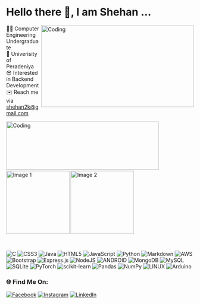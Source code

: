 # Hello there 👋, I am Shehan ...
<img align="right" alt="Coding" width='410' height='220'  src="https://thumbs.gfycat.com/BeneficialShamelessAmphiuma-size_restricted.gif">

👨‍💻 Computer Engineering Undergraduate<br>
🏫 Univerisity of Peradeniya<br>
😎 Interested in Backend Development<br>
✉️ Reach me via [shehan2k@gmail.com](mailto:shehan2k@gmail.com)

<img align="left" alt="Coding" width='410' height='130' src="https://quotes-github-readme.vercel.app/api?type=horizontal&theme=catppuccin_mocha&quote=Remember..the%20Force%20will%20be%20with%20you,%20Always&author=Obi-Wan%20Kenobi">

<!-- <img align="left" alt="Coding" width='530' height='auto' src="https://quotes-github-readme.vercel.app/api?type=horizontal&theme=catppuccin_mocha&quote=If%20you%20strike%20me%20down,%20I%20shall%20become%20more%20powerful%20than%20you%20can%20possibly%20imagine."> -->

<!-- ![](https://quotes-github-readme.vercel.app/api?type=horizontal&theme=catppuccin_mocha&quote=May%20the%20force%20be%20with%20you!!) -->


<!-- ![](https://github-readme-streak-stats.herokuapp.com/?user=sheiiz&theme=react&hide_border=true)
![](https://github-readme-stats.vercel.app/api?username=sheiiz&theme=react&hide_border=true&include_all_commits=true&count_private=true) -->
<br><br><br><br><br><br><br>

<p>
  <img align='left' width='auto' height='170' src="https://github-readme-streak-stats.herokuapp.com/?user=sheiiz&theme=react&hide_border=true" alt="Image 1">
  <img width='auto' height='170' src="https://github-readme-stats.vercel.app/api?username=sheiiz&theme=react&hide_border=true&include_all_commits=true&count_private=true" alt="Image 2">
</p>

<br>

![C](https://img.shields.io/badge/c-%2300599C.svg?style=flat&logo=c&logoColor=white) ![CSS3](https://img.shields.io/badge/css3-%231572B6.svg?style=flat&logo=css3&logoColor=white) ![Java](https://img.shields.io/badge/java-%23ED8B00.svg?style=flat&logo=java&logoColor=white) ![HTML5](https://img.shields.io/badge/html5-%23E34F26.svg?style=flat&logo=html5&logoColor=white) ![JavaScript](https://img.shields.io/badge/javascript-%23323330.svg?style=flat&logo=javascript&logoColor=%23F7DF1E) ![Python](https://img.shields.io/badge/python-3670A0?style=flat&logo=python&logoColor=ffdd54) ![Markdown](https://img.shields.io/badge/markdown-%23000000.svg?style=flat&logo=markdown&logoColor=white) ![AWS](https://img.shields.io/badge/AWS-%23FF9900.svg?style=flat&logo=amazon-aws&logoColor=white) ![Bootstrap](https://img.shields.io/badge/bootstrap-%23563D7C.svg?style=flat&logo=bootstrap&logoColor=white) ![Express.js](https://img.shields.io/badge/express.js-%23404d59.svg?style=flat&logo=express&logoColor=%2361DAFB) ![NodeJS](https://img.shields.io/badge/node.js-6DA55F?style=flat&logo=node.js&logoColor=white) ![ANDROID](https://img.shields.io/badge/android-%2320232a.svg?style=flat&logo=android&logoColor=%a4c639) ![MongoDB](https://img.shields.io/badge/MongoDB-%234ea94b.svg?style=flat&logo=mongodb&logoColor=white) ![MySQL](https://img.shields.io/badge/mysql-%2300f.svg?style=flat&logo=mysql&logoColor=white) ![SQLite](https://img.shields.io/badge/sqlite-%2307405e.svg?style=flat&logo=sqlite&logoColor=white) ![PyTorch](https://img.shields.io/badge/PyTorch-%23EE4C2C.svg?style=flat&logo=PyTorch&logoColor=white) ![scikit-learn](https://img.shields.io/badge/scikit--learn-%23F7931E.svg?style=flat&logo=scikit-learn&logoColor=white) ![Pandas](https://img.shields.io/badge/pandas-%23150458.svg?style=flat&logo=pandas&logoColor=white) ![NumPy](https://img.shields.io/badge/numpy-%23013243.svg?style=flat&logo=numpy&logoColor=white) ![LINUX](https://img.shields.io/badge/Linux-FCC624?style=flat&logo=linux&logoColor=black) ![Arduino](https://img.shields.io/badge/-Arduino-00979D?style=flat&logo=Arduino&logoColor=white)



### 🌐 Find Me On:
[![Facebook](https://img.shields.io/badge/Facebook-%231877F2.svg?logo=Facebook&logoColor=white)](https://facebook.com/shehan.madhusanka.71) 
[![Instagram](https://img.shields.io/badge/Instagram-%23E4405F.svg?logo=Instagram&logoColor=white)](https://instagram.com/_sheiiz_) 
[![LinkedIn](https://img.shields.io/badge/LinkedIn-%230077B5.svg?logo=linkedin&logoColor=white)](https://linkedin.com/in/shehan-madhusanka-b7663b229/) 





<!-- Proudly created with GPRM ( https://gprm.itsvg.in ) -->
